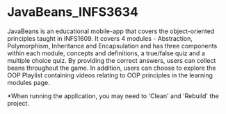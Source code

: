 # JavaBeans_INFS3634

JavaBeans is an educational mobile-app that covers the object-oriented principles taught in INFS1609.
It covers 4 modules - Abstraction, Polymorphism, Inheritance and Encapsulation and has three components within each module, concepts and definitions, a true/false quiz and a multiple choice quiz. By providing the correct answers, users can collect beans throughout the game.
In addition, users can choose to explore the OOP Playlist containing videos relating to OOP principles in the learning modules page.

*When running the application, you may need to 'Clean' and 'Rebuild' the project.

